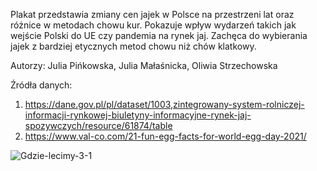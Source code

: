 Plakat przedstawia zmiany cen jajek w Polsce na przestrzeni lat oraz różnice w metodach chowu kur. Pokazuje wpływ wydarzeń takich jak wejście Polski do UE czy pandemia na rynek jaj. Zachęca do wybierania jajek z bardziej etycznych metod chowu niż chów klatkowy.

Autorzy: Julia Pińkowska, Julia Małaśnicka, Oliwia Strzechowska

Źródła danych: 
  1.  https://dane.gov.pl/pl/dataset/1003,zintegrowany-system-rolniczej-informacji-rynkowej-biuletyny-informacyjne-rynek-jaj-spozywczych/resource/61874/table
  2.  https://www.val-co.com/21-fun-egg-facts-for-world-egg-day-2021/

![Gdzie-lecimy-3-1](https://github.com/user-attachments/assets/ae9dc3db-f0cd-49ba-b6bb-f24c562d2419)
